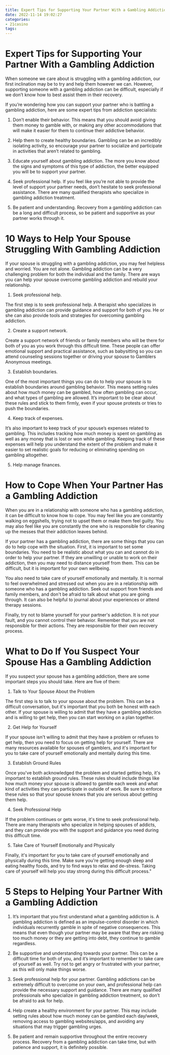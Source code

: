 ```yaml
---
title: Expert Tips for Supporting Your Partner With a Gambling Addiction
date: 2022-11-14 19:02:27
categories:
- 21casino
tags:
---
```



#  Expert Tips for Supporting Your Partner With a Gambling Addiction

When someone we care about is struggling with a gambling addiction, our first inclination may be to try and help them however we can. However, supporting someone with a gambling addiction can be difficult, especially if we don’t know how to best assist them in their recovery.

If you’re wondering how you can support your partner who is battling a gambling addiction, here are some expert tips from addiction specialists:

1. Don’t enable their behavior. This means that you should avoid giving them money to gamble with, or making any other accommodations that will make it easier for them to continue their addictive behavior.

2. Help them to create healthy boundaries. Gambling can be an incredibly isolating activity, so encourage your partner to socialize and participate in activities that aren’t related to gambling.

3. Educate yourself about gambling addiction. The more you know about the signs and symptoms of this type of addiction, the better equipped you will be to support your partner.

4. Seek professional help. If you feel like you’re not able to provide the level of support your partner needs, don’t hesitate to seek professional assistance. There are many qualified therapists who specialize in gambling addiction treatment.

5. Be patient and understanding. Recovery from a gambling addiction can be a long and difficult process, so be patient and supportive as your partner works through it.

#  10 Ways to Help Your Spouse Struggling With Gambling Addiction

If your spouse is struggling with a gambling addiction, you may feel helpless and worried. You are not alone. Gambling addiction can be a very challenging problem for both the individual and the family. There are ways you can help your spouse overcome gambling addiction and rebuild your relationship.

1. Seek professional help.

The first step is to seek professional help. A therapist who specializes in gambling addiction can provide guidance and support for both of you. He or she can also provide tools and strategies for overcoming gambling addiction.

2. Create a support network.

Create a support network of friends or family members who will be there for both of you as you work through this difficult time. These people can offer emotional support and practical assistance, such as babysitting so you can attend counseling sessions together or driving your spouse to Gamblers Anonymous meetings.

3. Establish boundaries.

One of the most important things you can do to help your spouse is to establish boundaries around gambling behavior. This means setting rules about how much money can be gambled, how often gambling can occur, and what types of gambling are allowed. It’s important to be clear about these rules and stick to them firmly, even if your spouse protests or tries to push the boundaries.

4. Keep track of expenses.

It’s also important to keep track of your spouse’s expenses related to gambling. This includes tracking how much money is spent on gambling as well as any money that is lost or won while gambling. Keeping track of these expenses will help you understand the extent of the problem and make it easier to set realistic goals for reducing or eliminating spending on gambling altogether.

5. Help manage finances.

#  How to Cope When Your Partner Has a Gambling Addiction

When you are in a relationship with someone who has a gambling addiction, it can be difficult to know how to cope. You may feel like you are constantly walking on eggshells, trying not to upset them or make them feel guilty. You may also feel like you are constantly the one who is responsible for cleaning up the messes that their addiction leaves behind.

If your partner has a gambling addiction, there are some things that you can do to help cope with the situation. First, it is important to set some boundaries. You need to be realistic about what you can and cannot do in order to help your partner. If they are unwilling or unable to work on their addiction, then you may need to distance yourself from them. This can be difficult, but it is important for your own wellbeing.

You also need to take care of yourself emotionally and mentally. It is normal to feel overwhelmed and stressed out when you are in a relationship with someone who has a gambling addiction. Seek out support from friends and family members, and don't be afraid to talk about what you are going through. It can also be helpful to journal about your experiences or attend therapy sessions.

Finally, try not to blame yourself for your partner's addiction. It is not your fault, and you cannot control their behavior. Remember that you are not responsible for their actions. They are responsible for their own recovery process.

#  What to Do If You Suspect Your Spouse Has a Gambling Addiction

If you suspect your spouse has a gambling addiction, there are some important steps you should take. Here are five of them:

1. Talk to Your Spouse About the Problem

The first step is to talk to your spouse about the problem. This can be a difficult conversation, but it's important that you both be honest with each other. If your spouse is willing to admit that they have a gambling addiction and is willing to get help, then you can start working on a plan together.

2. Get Help for Yourself

If your spouse isn't willing to admit that they have a problem or refuses to get help, then you need to focus on getting help for yourself. There are many resources available for spouses of gamblers, and it's important for you to take care of yourself emotionally and mentally during this time.

3. Establish Ground Rules

Once you've both acknowledged the problem and started getting help, it's important to establish ground rules. These rules should include things like how much money your spouse is allowed to gamble each week and what kind of activities they can participate in outside of work. Be sure to enforce these rules so that your spouse knows that you are serious about getting them help.

4. Seek Professional Help

If the problem continues or gets worse, it's time to seek professional help. There are many therapists who specialize in helping spouses of addicts, and they can provide you with the support and guidance you need during this difficult time.

5. Take Care of Yourself Emotionally and Physically

Finally, it's important for you to take care of yourself emotionally and physically during this time. Make sure you're getting enough sleep and eating healthy foods, and try to find ways to relax and de-stress. Taking care of yourself will help you stay strong during this difficult process."

#  5 Steps to Helping Your Partner With a Gambling Addiction

1. It’s important that you first understand what a gambling addiction is. A gambling addiction is defined as an impulse-control disorder in which individuals recurrently gamble in spite of negative consequences. This means that even though your partner may be aware that they are risking too much money or they are getting into debt, they continue to gamble regardless. 

2. Be supportive and understanding towards your partner. This can be a difficult time for both of you, and it’s important to remember to take care of yourself as well. Try not to get angry or frustrated with your partner, as this will only make things worse. 

3. Seek professional help for your partner. Gambling addictions can be extremely difficult to overcome on your own, and professional help can provide the necessary support and guidance. There are many qualified professionals who specialize in gambling addiction treatment, so don’t be afraid to ask for help. 

4. Help create a healthy environment for your partner. This may include setting rules about how much money can be gambled each day/week, removing access to gambling websites/apps, and avoiding any situations that may trigger gambling urges. 

5. Be patient and remain supportive throughout the entire recovery process. Recovery from a gambling addiction can take time, but with patience and support, it is definitely possible.